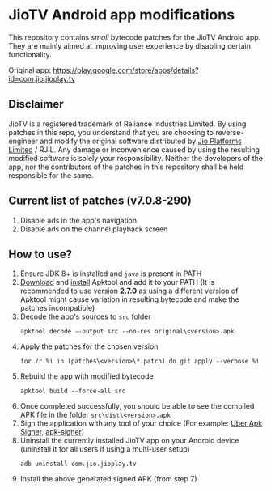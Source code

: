 # JioTV Android app modifications

This repository contains *smali* bytecode patches for the JioTV Android app. They are mainly aimed at improving user experience by disabling certain functionality.

Original app: https://play.google.com/store/apps/details?id=com.jio.jioplay.tv

## Disclaimer

JioTV is a registered trademark of Reliance Industries Limited.
By using patches in this repo, you understand that you are choosing to reverse-engineer and modify the original software distributed by [Jio Platforms Limited](https://play.google.com/store/apps/dev?id=8426036374624640337) / RJIL. Any damage or inconvenience caused by using the resulting modified software is solely your responsibility. Neither the developers of the app, nor the contributors of the patches in this repository shall be held responsible for the same.

## Current list of patches (v7.0.8-290)

1. Disable ads in the app's navigation
2. Disable ads on the channel playback screen

## How to use?

1. Ensure JDK 8+ is installed and `java` is present in PATH
2. [Download](https://bitbucket.org/iBotPeaches/apktool/downloads/) and [install](https://ibotpeaches.github.io/Apktool/install) Apktool and add it to your PATH
    (It is recommended to use version **2.7.0** as using a different version of Apktool might cause variation in resulting bytecode and make the patches incompatible)
3. Decode the app's sources to `src` folder
    ```
    apktool decode --output src --no-res original\<version>.apk
    ```
4. Apply the patches for the chosen version
    ```
    for /r %i in (patches\<version>\*.patch) do git apply --verbose %i
    ```
5. Rebuild the app with modified bytecode
    ```
    apktool build --force-all src
    ```
6. Once completed successfully, you should be able to see the compiled APK file in the folder
    `src\dist\<version>.apk`
7. Sign the application with any tool of your choice
    (For example: [Uber Apk Signer](https://github.com/patrickfav/uber-apk-signer), [apk-signer](https://play.google.com/store/apps/details?id=com.haibison.apksigner))
8. Uninstall the currently installed JioTV app on your Android device (uninstall it for all users if using a multi-user setup)
    ```
    adb uninstall com.jio.jioplay.tv
    ```
9. Install the above generated signed APK (from step 7)
